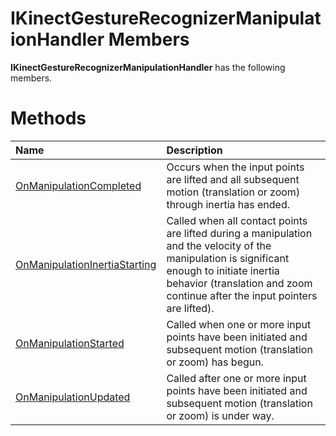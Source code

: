 IKinectGestureRecognizerManipulationHandler Members  
===================================================  

**IKinectGestureRecognizerManipulationHandler** has the following members.  

<span id="publicmethodsSection"></span>

Methods  
=======  

<table>
<colgroup>
<col width="30%" />
<col width="60%" />
</colgroup>
<thead>
<tr class="header">
<th align="left">Name</th>
<th align="left">Description</th>
</tr>
</thead>
<tbody>
<tr class="odd">
<td align="left"><a href="Methods/OnManipulationCompleted.md">OnManipulationCompleted</a></td>
<td align="left">Occurs when the input points are lifted and all subsequent motion (translation or zoom) through inertia has ended.</td>
</tr>
<tr class="even">
<td align="left"><a href="Methods/OnManipulationInertiaStart.md">OnManipulationInertiaStarting</a></td>
<td align="left">Called when all contact points are lifted during a manipulation and the velocity of the manipulation is significant enough to initiate inertia behavior (translation and zoom continue after the input pointers are lifted).</td>
</tr>
<tr class="odd">
<td align="left"><a href="Methods/OnManipulationStarted_Method.md">OnManipulationStarted</a></td>
<td align="left">Called when one or more input points have been initiated and subsequent motion (translation or zoom) has begun.</td>
</tr>
<tr class="even">
<td align="left"><a href="Methods/OnManipulationUpdated_Method.md">OnManipulationUpdated</a></td>
<td align="left">Called after one or more input points have been initiated and subsequent motion (translation or zoom) is under way.</td>
</tr>
</tbody>
</table>



<!--Please do not edit the data in the comment block below.-->
<!--
TOCTitle : IKinectGestureRecognizerManipulationHandler Members
RLTitle : IKinectGestureRecognizerManipulationHandler Members
KeywordF : IKinectGestureRecognizerManipulationHandler
KeywordK : IKinectGestureRecognizerManipulationHandler interface
KeywordK : IKinectGestureRecognizerManipulationHandler interface, all members
HelpPriority : 1
KeywordA : AllMembers.T:Microsoft.Kinect.kinect.IKinectGestureRecognizerManipulationHandler
AssetID : AllMembers.T:Microsoft.Kinect.kinect.IKinectGestureRecognizerManipulationHandler
Locale : en-us
CommunityContent : 1
TargetOS : Windows
TopicType : kbSyntax
DocSet : K4Wv2
ProjType : K4Wv2Proj
Technology : Kinect for Windows
Product : Kinect for Windows SDK v2
productversion : 20
-->
